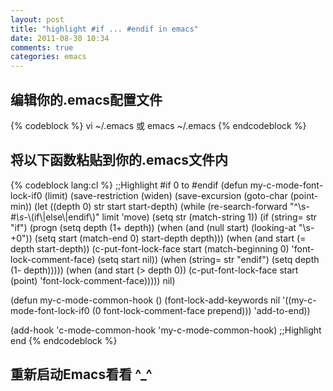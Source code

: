 ```yaml
---
layout: post
title: "highlight #if ... #endif in emacs"
date: 2011-08-30 10:34
comments: true
categories: emacs
---
```


## 编辑你的.emacs配置文件
{% codeblock %}
vi ~/.emacs 或 emacs ~/.emacs
{% endcodeblock %}

<!--more-->
## 将以下函数粘贴到你的.emacs文件内
{% codeblock lang:cl %}
;;Highlight #if 0 to #endif
(defun my-c-mode-font-lock-if0 (limit)
  (save-restriction
    (widen)
    (save-excursion
      (goto-char (point-min))
      (let ((depth 0) str start start-depth)
        (while (re-search-forward "^\\s-*#\\s-*\\(if\\|else\\|endif\\)" limit 'move)
          (setq str (match-string 1))
          (if (string= str "if")
              (progn
                (setq depth (1+ depth))
                (when (and (null start) (looking-at "\\s-+0"))
                  (setq start (match-end 0)
                        start-depth depth)))
            (when (and start (= depth start-depth))
              (c-put-font-lock-face start (match-beginning 0) 'font-lock-comment-face)
              (setq start nil))
            (when (string= str "endif")
              (setq depth (1- depth)))))
        (when (and start (> depth 0))
          (c-put-font-lock-face start (point) 'font-lock-comment-face)))))
  nil)

(defun my-c-mode-common-hook ()
  (font-lock-add-keywords
   nil
   '((my-c-mode-font-lock-if0 (0 font-lock-comment-face prepend))) 'add-to-end))

(add-hook 'c-mode-common-hook 'my-c-mode-common-hook)
;;Highlight end
{% endcodeblock %}

##  重新启动Emacs看看   ^_^